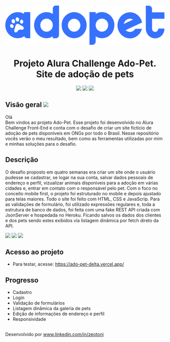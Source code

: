 <p align="center"> 
  <img src="./assets/img/logo-azul.svg" width="600px">
</p>
<h1 align="center">Projeto Alura Challenge Ado-Pet. Site de adoção de pets</h1>
<p align="center">
  <img src="https://img.shields.io/badge/HTML5-E34F26?style=for-the-badge&logo=html5&logoColor=white">
  <img src="https://img.shields.io/badge/CSS3-1572B6?style=for-the-badge&logo=css3&logoColor=white">
  <img src="https://img.shields.io/badge/JavaScript-323330?style=for-the-badge&logo=javascript&logoColor=F7DF1E">
</p>
<h2>Visão geral <img src="https://img.shields.io/badge/trabalho-em%20progresso-brightgreen"></h2>
<p>Olá<br>Bem vindos ao projeto Ado-Pet. Esse projeto foi desenvolvido no Alura Challenge Front-End e conta com o desafio de criar um site fictício de adoção de pets disponíveis em ONGs por todo o Brasil. Nesse repositório vocês verão o meu resultado, bem como as ferramentas utilizadas por mim e minhas soluções para o desafio.</p>
<h2>Descrição</h2>
<p>O desafio proposto em quatro semanas era criar um site onde o usuário pudesse se cadastrar, se logar na sua conta, salvar dados pessoais de endereço e perfil, vizualizar animais disponìveis para a adoção em várias cidades e, entrar em contato com o responsável pelo pet. Com o foco no conceito mobile first, o projeto foi estruturado no mobile e depois ajustado para telas maiores. Todo o site foi feito com HTML, CSS e JavaScrip. Para as validações de formulário, foi utilizado expressões regulares e, toda a estrutura de banco de dados, foi feita com uma fake REST API criada com JsonServer e hospedada no Heroku. Ficando salvos os dados dos clientes e dos pets sendo estes exibidos via listagem dinâmica por fetch direto da API.</p>

<div display="flex">

  <img src="https://user-images.githubusercontent.com/87879397/182042373-ec86ebf6-b225-4c11-98b7-9f9bb3b8225c.png">
  <img src="https://user-images.githubusercontent.com/87879397/182042519-405cd8e5-676c-4787-86d0-e805f838e8df.png">
  <img src="https://user-images.githubusercontent.com/87879397/182042404-57db3d93-55ce-4285-9219-a1b86c659d48.png">
</div>

<h2>Acesso ao projeto</h2>

* Para testar, acesse: https://ado-pet-delta.vercel.app/

<h2>Progresso</h2>

* Cadastro
* Login
* Validação de formulários
* Listagem dinâmica da galeria de pets
* Edição de informaçôes de endereço e perfil
* Responsividade 



<br>Desenvolvido por www.linkedin.com/in/zeotoni
